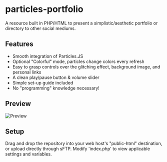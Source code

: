 # particles-portfolio
A resource built in PHP/HTML to present a simplistic/aesthetic portfolio or directory to other social mediums.

## Features
- Smooth integration of Particles.JS
- Optional "Colorful" mode, particles change colors every refresh
- Easy to grasp controls over the glitching effect, background image, and personal links
- A clean play/pause button & volume slider
- Simple set-up guide included
- No "programming" knowledge necessary!

## Preview

![Preview](https://i.imgur.com/xdiRiaG.gif)

## Setup

Drag and drop the repository into your web host's "public-html" destination, or upload directly through sFTP.
Modify 'index.php' to view applicable settings and variables.
